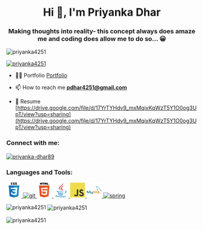<h1 align="center">Hi 👋, I'm Priyanka Dhar</h1>
<h3 align="center"> Making thoughts into reality- this concept always does amaze me and coding does allow me to do so...  😀
</h3>

<p align="left"> <img src="https://komarev.com/ghpvc/?username=priyanka4251&label=Profile%20views&color=0e75b6&style=flat" alt="priyanka4251" /> </p>

<p align="left"> <a href="https://github.com/ryo-ma/github-profile-trophy"><img src="https://github-profile-trophy.vercel.app/?username=priyanka4251" alt="priyanka4251" /></a> </p>

- 👨‍💻 Portfolio [Portfolio](https://priyanka4251.github.io/)

- 📫 How to reach me **pdhar4251@gmail.com**

- 📄 Resume [https://drive.google.com/file/d/17YrTYHdv9_mxMqixKqWzT5Y1O0og3UpT/view?usp=sharing](https://drive.google.com/file/d/17YrTYHdv9_mxMqixKqWzT5Y1O0og3UpT/view?usp=sharing)

<h3 align="left">Connect with me:</h3>
<p align="left">
<a href="https://linkedin.com/in/priyanka-dhar89" target="blank"><img align="center" src="https://raw.githubusercontent.com/rahuldkjain/github-profile-readme-generator/master/src/images/icons/Social/linked-in-alt.svg" alt="priyanka-dhar89" height="30" width="40" /></a>
</p>

<h3 align="left">Languages and Tools:</h3>
<p align="left"> <a href="https://www.w3schools.com/css/" target="_blank" rel="noreferrer"> <img src="https://raw.githubusercontent.com/devicons/devicon/master/icons/css3/css3-original-wordmark.svg" alt="css3" width="40" height="40"/> </a> <a href="https://git-scm.com/" target="_blank" rel="noreferrer"> <img src="https://www.vectorlogo.zone/logos/git-scm/git-scm-icon.svg" alt="git" width="40" height="40"/> </a> <a href="https://www.w3.org/html/" target="_blank" rel="noreferrer"> <img src="https://raw.githubusercontent.com/devicons/devicon/master/icons/html5/html5-original-wordmark.svg" alt="html5" width="40" height="40"/> </a> <a href="https://www.java.com" target="_blank" rel="noreferrer"> <img src="https://raw.githubusercontent.com/devicons/devicon/master/icons/java/java-original.svg" alt="java" width="40" height="40"/> </a> <a href="https://developer.mozilla.org/en-US/docs/Web/JavaScript" target="_blank" rel="noreferrer"> <img src="https://raw.githubusercontent.com/devicons/devicon/master/icons/javascript/javascript-original.svg" alt="javascript" width="40" height="40"/> </a> <a href="https://www.mysql.com/" target="_blank" rel="noreferrer"> <img src="https://raw.githubusercontent.com/devicons/devicon/master/icons/mysql/mysql-original-wordmark.svg" alt="mysql" width="40" height="40"/> </a> <a href="https://spring.io/" target="_blank" rel="noreferrer"> <img src="https://www.vectorlogo.zone/logos/springio/springio-icon.svg" alt="spring" width="40" height="40"/> </a> </p>

<p><img align="left" src="https://github-readme-stats.vercel.app/api/top-langs?username=priyanka4251&show_icons=true&locale=en&layout=compact" alt="priyanka4251" /></p>

<p>&nbsp;<img align="center" src="https://github-readme-stats.vercel.app/api?username=priyanka4251&show_icons=true&locale=en" alt="priyanka4251" /></p>

<p><img align="center" src="https://github-readme-streak-stats.herokuapp.com/?user=priyanka4251&" alt="priyanka4251" /></p>
